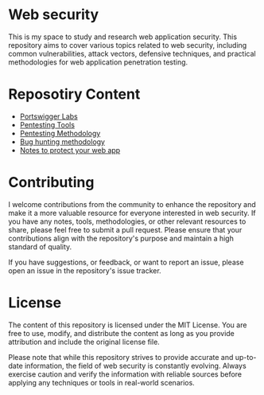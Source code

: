 # Web security
This is my space to study and research web application security. This repository aims to cover various topics related to web security, including common vulnerabilities, attack vectors, defensive techniques, and practical methodologies for web application penetration testing.

# Reposotiry Content
- [Portswigger Labs](https://github.com/aboelkassem/portswigger-labs)
- [Pentesting Tools](tools)
- [Pentesting Methodology](pentesting-methodology)
- [Bug hunting methodology](bug-hunting-methodology)
- [Notes to protect your web app](notes-to-protect-your-web-app)


# Contributing
I welcome contributions from the community to enhance the repository and make it a more valuable resource for everyone interested in web security. If you have any notes, tools, methodologies, or other relevant resources to share, please feel free to submit a pull request. Please ensure that your contributions align with the repository's purpose and maintain a high standard of quality.

If you have suggestions, or feedback, or want to report an issue, please open an issue in the repository's issue tracker.

# License
The content of this repository is licensed under the MIT License. You are free to use, modify, and distribute the content as long as you provide attribution and include the original license file.

Please note that while this repository strives to provide accurate and up-to-date information, the field of web security is constantly evolving. Always exercise caution and verify the information with reliable sources before applying any techniques or tools in real-world scenarios.
